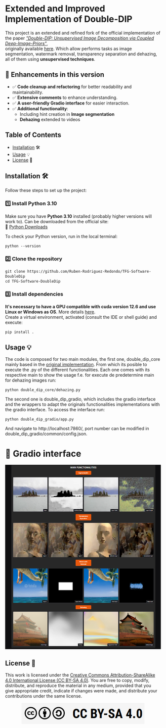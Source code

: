 # Extended and Improved Implementation of Double-DIP  

This project is an extended and refined fork of the official implementation of the paper [*"Double-DIP: Unsupervised Image Decomposition via Coupled Deep-Image-Priors"*](http://www.wisdom.weizmann.ac.il/~vision/DoubleDIP/resources/DoubleDIP.pdf),  
originally available [here](https://github.com/yossigandelsman/DoubleDIP/tree/master). Which allow performs tasks as
image segmentation, watermark removal, transparency separation and dehazing, all of them using **unsupervised techniques**.

## 🚀 Enhancements in this version  
- ✅ **Code cleanup and refactoring** for better readability and maintainability.  
- ✅ **Extensive comments** to enhance understanding.  
- ✅ **A user-friendly Gradio interface** for easier interaction.  
- ✅ **Additional functionality**:  
  -  Including hint creation in **Image segmentation**
  -  **Dehazing** extended to videos  

## Table of Contents
- [Installation](#installation) 🛠️
- [Usage](#usage) 💡
- [License](#license) 📜

## Installation 🛠️
Follow these steps to set up the project:  

### 1️⃣ Install Python 3.10  
Make sure you have **Python 3.10** installed (probably higher versions will work to). Can be downloaded from the official site:  
🔗 [Python Downloads](https://www.python.org/downloads/)  

To check your Python version, run in the local terminal:  
```
python --version
```
### 2️⃣ Clone the repository
```
git clone https://github.com/Ruben-Rodriguez-Redondo/TFG-Software-DoubleDip 
cd TFG-Software-DoubleDip  
```
### 3️⃣ ️Install dependencies
**It's necessary to have a GPU compatible with cuda version 12.6 and use Linux or Windows as OS**.
More details [here](https://pytorch.org/). \
Create a virtual environment, activated (consult the IDE or shell guide) and execute:
```
pip install . 
```

## Usage 💡
The code is composed for two main modules, the first one, double_dip_core mainly based in
the [original implementation](https://github.com/yossigandelsman/DoubleDIP/tree/master). From which its posible to
execute the .py of the different functionalities. Each one comes with its respective main to show the usage f.e. for execute de predetermine main
for dehazing images run:
```
python double_dip_core/dehazing.py
```

The second one is double_dip_gradio, which includes the gradio interface and  the wrappers to adapt the originals functionalities implementations
with the gradio interface. To access the interface run: 
```
python double_dip_gradio/app.py 
```
And navigate to http://localhost:7860/, port number can be modified in double_dip_gradio/common/config.json.

# 📸 Gradio interface
<div align="center">
  <img  src = "/figs/main_functionalities.png" alt = "Main Functionalities">
</div>

## License 📜

This work is licensed under the [Creative Commons Attribution-ShareAlike 4.0 International License (CC BY-SA 4.0)](https://creativecommons.org/licenses/by-sa/4.0/).
You are free to copy, modify, distribute, and reproduce the material in any medium, provided that you give appropriate credit, indicate if changes were made, and distribute your contributions under the same license.

<div align="center">
  <img src="/figs/license.png" alt="License">
</div>